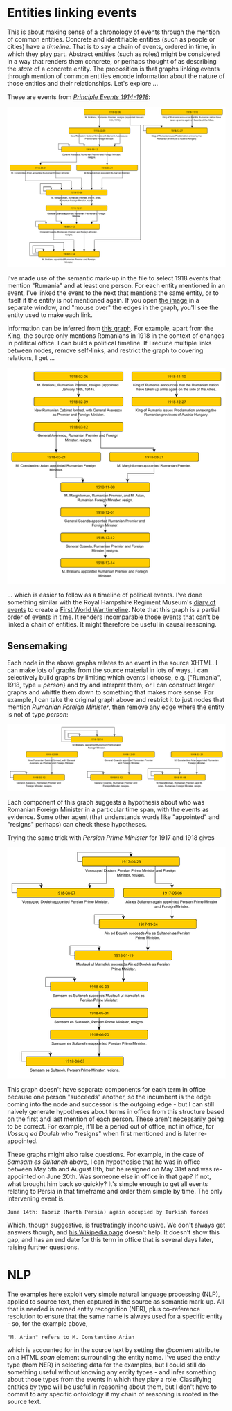 # Entities linking events

This is about making sense of a chronology of events through the mention of common entities. Concrete and identifiable entities (such as people or cities) have a _timeline_. That is to say a chain of events, ordered in time, in which they play part. Abstract entities (such as roles) might be considered in a way that renders them concrete, or perhaps thought of as describing the _state_ of a concrete entity. The proposition is that graphs linking events through mention of common entities encode information about the nature of those entities and their relationships. Let's explore ...

These are events from _[Principle Events 1914-1918](https://tigersmuseum.github.io/history/events/ww1/events-1918.xhtml)_:

![Events linked by entity](romania1.svg)

I've made use of the semantic mark-up in the file to select 1918 events that mention "Rumania" and at least one person. For each entity mentioned in an event, I've linked the event to the next that mentions the same entity, or to itself if the entity is not mentioned again. If you open [the image](romania1.svg) in a separate window, and "mouse over" the edges in the graph, you'll see the entity used to make each link.

Information can be inferred from [this graph](.romania1.graphml). For example, apart from the King, the source only mentions Romanians in 1918 in the context of changes in political office. I can build a political timeline. If I reduce multiple links between nodes, remove self-links, and restrict the graph to covering relations, I get ...

![Timeline](romania2.svg)

... which is easier to follow as a timeline of political events. I've done something similar with the Royal Hampshire Regiment Museum's [diary of events](https://tigersmuseum.github.io/history/events/rhants/eventdiary.xhtml) to create a [First World War timeline](https://tigersmuseum.github.io/history/examples/ww1.svg). Note that this graph is a partial order of events in time. It renders incomparable those events that can't be linked a chain of entities. It might therefore be useful in causal reasoning.

## Sensemaking
Each node in the above graphs relates to an event in the source XHTML. I can make lots of graphs from the source material in lots of ways. I can selectively build graphs by limiting which events I choose, e.g. {"Rumania", 1918, type = _person_} and try and interpret them; or I can construct larger graphs and whittle them down to something that makes more sense. For example, I can take the original graph above and restrict it to just nodes that mention _Rumanian Foreign Minister_, then remove any edge where the entity is not of type _person_: 

![Periods on office](romania3.svg)

Each component of this graph suggests a hypothesis about who was Romanian Foreign Minister in a particular time span, with the events as evidence. Some other agent (that understands words like "appointed" and "resigns" perhaps) can check these hypotheses.

Trying the same trick with _Persian Prime Minister_ for 1917 and 1918 gives

![Persian Prime Minister](persia1.svg)

This graph doesn't have separate components for each term in office because one person "succeeds" another, so the incumbent is the edge coming into the node and successor is the outgoing edge - but I can still naively generate hypotheses about terms in office from this structure based on the first and last mention of each person. These aren't necessarily going to be correct. For example, it'll be a period out of office, not in office, for _Vossuq ed Douleh_ who "resigns" when first mentioned and is later re-appointed.

These graphs might also raise questions. For example, in the case of _Samsam es Sultaneh_ above, I can hypothesise that he was in office between May 5th and August 8th, but he resigned on May 31st and was re-appointed on June 20th. Was someone else in office in that gap? If not, what brought him back so quickly? It's simple enough to get all events relating to Persia in that timeframe and order them simple by time. The only intervening event is:

	June 14th: Tabriz (North Persia) again occupied by Turkish forces
  
Which, though suggestive, is frustratingly inconclusive. We don't always get answers though, and [his Wikipedia page](https://en.wikipedia.org/wiki/Najaf-Qoli_Khan_Bakhtiari) doesn't help. It doesn't show this gap, and has an end date for this term in office that is several days later, raising further questions.

# NLP
The examples here exploit very simple natural language processing (NLP), applied to source text, then captured in the source as semantic mark-up. All that is needed is named entity recognition (NER), plus co-reference resolution to ensure that the same name is always used for a specific entity - so, for the example above,

	"M. Arian" refers to M. Constantino Arian
	
which is accounted for in the source text by setting the _@content_ attribute on a HTML _span_ element surrounding the entity name. I've used the entity type (from NER) in selecting data for the examples, but I could still do something useful without knowing any entity types - and infer something about those types from the events in which they play a role. Classifying entities by type will be useful in reasoning about them, but I don't have to commit to any specific ontolology if my chain of reasoning is rooted in the source text. 